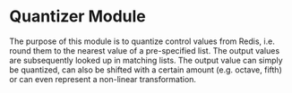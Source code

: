 # Quantizer Module

The purpose of this module is to quantize control values from Redis, i.e. round them to the nearest value of a pre-specified list. The output values are subsequently looked up in matching lists. The output value can simply be quantized, can also be shifted with a certain amount (e.g. octave, fifth) or can even represent a non-linear transformation.
